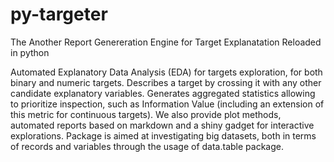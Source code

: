 # py-targeter

The Another Report Genereration Engine for Target Explanatation Reloaded in python

Automated Explanatory Data Analysis (EDA) for targets exploration, for both binary and numeric targets. Describes a target by crossing it with any other candidate explanatory variables. Generates aggregated statistics allowing to prioritize inspection, such as Information Value (including an extension of this metric for continuous targets). We also provide plot methods, automated reports based on markdown and a shiny gadget for interactive explorations. Package is aimed at investigating big datasets, both in terms of records and variables through the usage of data.table package.
